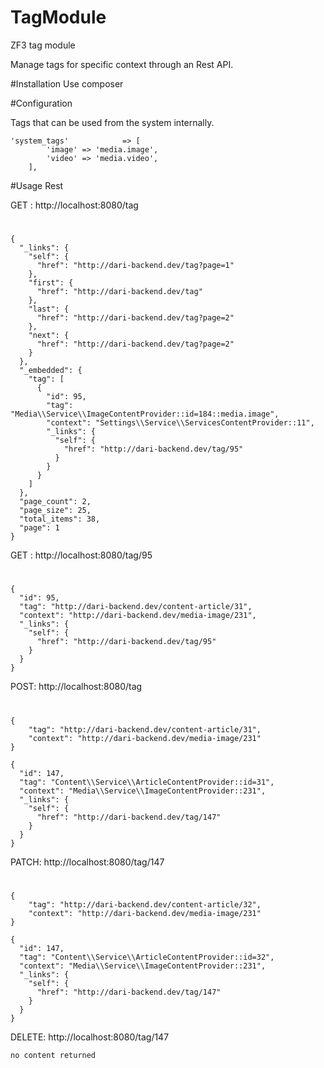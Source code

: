 # TagModule
ZF3 tag module

Manage tags for specific context through an Rest API.

#Installation
  Use composer 

#Configuration

Tags that can be used from the system internally. 

    'system_tags'            => [
            'image' => 'media.image',
            'video' => 'media.video',            
        ],


#Usage Rest 

GET : http://localhost:8080/tag 
# 
    {
      "_links": {
        "self": {
          "href": "http://dari-backend.dev/tag?page=1"
        },
        "first": {
          "href": "http://dari-backend.dev/tag"
        },
        "last": {
          "href": "http://dari-backend.dev/tag?page=2"
        },
        "next": {
          "href": "http://dari-backend.dev/tag?page=2"
        }
      },
      "_embedded": {
        "tag": [
          {
            "id": 95,
            "tag": "Media\\Service\\ImageContentProvider::id=184::media.image",
            "context": "Settings\\Service\\ServicesContentProvider::11",
            "_links": {
              "self": {
                "href": "http://dari-backend.dev/tag/95"
              }
            }
          }
        ]
      },
      "page_count": 2,
      "page_size": 25,
      "total_items": 38,
      "page": 1
    }

GET : http://localhost:8080/tag/95
#
    {
      "id": 95,
      "tag": "http://dari-backend.dev/content-article/31",
      "context": "http://dari-backend.dev/media-image/231",
      "_links": {
        "self": {
          "href": "http://dari-backend.dev/tag/95"
        }
      }
    }

POST: http://localhost:8080/tag
#
    {
    	"tag": "http://dari-backend.dev/content-article/31",
    	"context": "http://dari-backend.dev/media-image/231"
    }
    
    {
      "id": 147,
      "tag": "Content\\Service\\ArticleContentProvider::id=31",
      "context": "Media\\Service\\ImageContentProvider::231",
      "_links": {
        "self": {
          "href": "http://dari-backend.dev/tag/147"
        }
      }
    }

PATCH: http://localhost:8080/tag/147
#
    {
    	"tag": "http://dari-backend.dev/content-article/32",
    	"context": "http://dari-backend.dev/media-image/231"
    }
    
    {
      "id": 147,
      "tag": "Content\\Service\\ArticleContentProvider::id=32",
      "context": "Media\\Service\\ImageContentProvider::231",
      "_links": {
        "self": {
          "href": "http://dari-backend.dev/tag/147"
        }
      }
    }

DELETE: http://localhost:8080/tag/147
    
    no content returned

